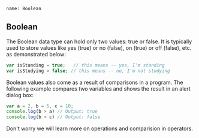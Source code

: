 ```ngMeta
name: Boolean
```

## Boolean

The Boolean data type can hold only two values: true or false. It is typically used to store values like yes (true) or no (false), on (true) or off (false), etc. as demonstrated below:

```javascript
var isStanding = true;   // this means -- yes, I'm standing
var isStudying = false; // this means -- no, I'm not studying
```

Boolean values also come as a result of comparisons in a program. The following example compares two variables and shows the result in an alert dialog box:

```javascript
var a = 2, b = 5, c = 10;
console.log(b > a) // Output: true
console.log(b > c) // Output: false
```
Don't worry we will learn more on operations and comparision in operators.